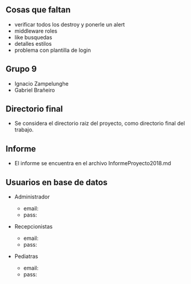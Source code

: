 ## Cosas que faltan
-	verificar todos los destroy y ponerle un alert
-	middleware roles
-	like busquedas
-	detalles estilos
-	problema con plantilla de login

## Grupo 9
-   Ignacio Zampelunghe
-   Gabriel Brañeiro

## Directorio final
-   Se considera el directorio raiz del proyecto, como directorio final del trabajo.


## Informe
-   El informe se encuentra en el archivo InformeProyecto2018.md

## Usuarios en base de datos
-	Administrador
	-	email: 
	-	pass:

-	Recepcionistas
	-	email:
	-	pass:

-	Pediatras
	-	email:
	-	pass:

